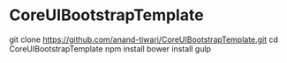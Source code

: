 # CoreUIBootstrapTemplate
git clone https://github.com/anand-tiwari/CoreUIBootstrapTemplate.git
cd CoreUIBootstrapTemplate
npm install
bower install
gulp
